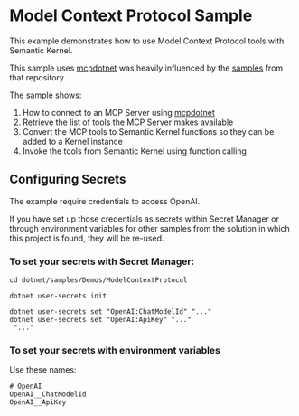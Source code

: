 # Model Context Protocol Sample

This example demonstrates how to use Model Context Protocol tools with Semantic Kernel.

This sample uses [mcpdotnet](https://www.nuget.org/packages/mcpdotnet) was heavily influenced by the [samples](https://github.com/PederHP/mcpdotnet/tree/main/samples) from that repository.

The sample shows:

1. How to connect to an MCP Server using [mcpdotnet](https://www.nuget.org/packages/mcpdotnet)
2. Retrieve the list of tools the MCP Server makes available
3. Convert the MCP tools to Semantic Kernel functions so they can be added to a Kernel instance
4. Invoke the tools from Semantic Kernel using function calling

## Configuring Secrets

The example require credentials to access OpenAI.

If you have set up those credentials as secrets within Secret Manager or through environment variables for other samples from the solution in which this project is found, they will be re-used.

### To set your secrets with Secret Manager:

```text
cd dotnet/samples/Demos/ModelContextProtocol

dotnet user-secrets init

dotnet user-secrets set "OpenAI:ChatModelId" "..."
dotnet user-secrets set "OpenAI:ApiKey" "..."
 "..."
```

### To set your secrets with environment variables

Use these names:

```text
# OpenAI
OpenAI__ChatModelId
OpenAI__ApiKey
```
